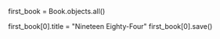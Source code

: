 first_book = Book.objects.all()
<!-- fetches all list of object -->

first_book[0].title =  "Nineteen Eighty-Four"
first_book[0].save()
<!-- This updates the title from 1984 to Nineteen Eighty-Four and saves to database-->